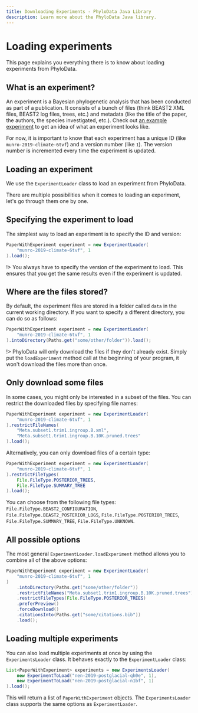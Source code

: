 ```yaml
---
title: Downloading Experiments - PhyloData Java Library
description: Learn more about the PhyloData Java library.
---
```


# Loading experiments

This page explains you everything there is to know about loading experiments from PhyloData.

## What is an experiment?

An experiment is a Bayesian phylogenetic analysis that has been conducted as part of a publication. It consists of a bunch of files (think BEAST2 XML files, BEAST2 log files, trees, etc.) and metadata (like the title of the paper, the authors, the species investigated, etc.). Check out [an example experiment](/experiments/https%3A%2F%2Fdoi.org%2F10.1098%2Frspb.2019.0234) to get an idea of what an experiment looks like.

For now, it is important to know that each experiment has a unique ID (like `munro-2019-climate-6tvf`) and a version number (like `1`). The version number is incremented every time the experiment is updated.

## Loading an experiment

We use the `ExperimentLoader` class to load an experiment from PhyloData.

There are multiple possibilities when it comes to loading an experiment, let's go through them one by one.

## Specifying the experiment to load

The simplest way to load an experiment is to specify the ID and version:

```java
PaperWithExperiment experiment = new ExperimentLoader(
    "munro-2019-climate-6tvf", 1
).load();
```

!> You always have to specify the version of the experiment to load. This ensures that you get the same results even if the experiment is updated.

## Where are the files stored?

By default, the experiment files are stored in a folder called `data` in the current working directory. If you want to specify a different directory, you can do so as follows:

```java
PaperWithExperiment experiment = new ExperimentLoader(
    "munro-2019-climate-6tvf", 1
).intoDirectory(Paths.get("some/other/folder")).load();
```

!> PhyloData will only download the files if they don't already exist. Simply put the `loadExperiment` method call at the beginning of your program, it won't download the files more than once.

## Only download some files

In some cases, you might only be interested in a subset of the files. You can restrict the downloaded files by specifying file names:

```java
PaperWithExperiment experiment = new ExperimentLoader(
    "munro-2019-climate-6tvf", 1
).restrictFileNames(
    "Meta.subset1.trim1.ingroup.B.xml",
    "Meta.subset1.trim1.ingroup.B.10K.pruned.trees"
).load();
```

Alternatively, you can only download files of a certain type:

```java
PaperWithExperiment experiment = new ExperimentLoader(
    "munro-2019-climate-6tvf", 1
).restrictFileTypes(
    File.FileType.POSTERIOR_TREES,
    File.FileType.SUMMARY_TREE
).load();
```

You can choose from the following file types: `File.FileType.BEAST2_CONFIGURATION`, `File.FileType.BEAST2_POSTERIOR_LOGS`, `File.FileType.POSTERIOR_TREES`, `File.FileType.SUMMARY_TREE`, `File.FileType.UNKNOWN`.

## All possible options

The most general `ExperimentLoader.loadExperiment` method allows you to combine all of the above options:

```java
PaperWithExperiment experiment = new ExperimentLoader(
    "munro-2019-climate-6tvf", 1
)
    .intoDirectory(Paths.get("some/other/folder"))
    .restrictFileNames("Meta.subset1.trim1.ingroup.B.10K.pruned.trees")
    .restrictFileTypes(File.FileType.POSTERIOR_TREES)
    .preferPreview()
    .forceDownload()
    .citationsInto(Paths.get("some/citations.bib"))
    .load();
```

## Loading multiple experiments

You can also load multiple experiments at once by using the `ExperimentsLoader` class. It behaves exactly to the `ExperimentLoader` class:

```java
List<PaperWithExperiment> experiments = new ExperimentsLoader(
	new ExperimentToLoad("nen-2019-postglacial-qh0e", 1),
	new ExperimentToLoad("nen-2019-postglacial-n1bf", 1)
).load();
```

This will return a list of `PaperWithExperiment` objects. The `ExperimentsLoader` class supports the same options as `ExperimentLoader`.
